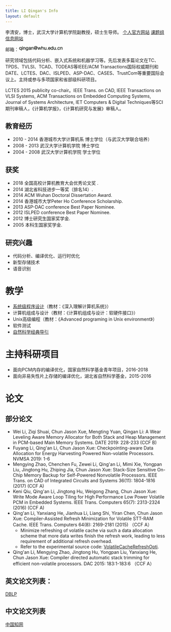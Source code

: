 ```yaml
---
title: LI Qingan's Info
layout: default
---
```



李清安，博士，武汉大学计算机学院副教授，硕士生导师。
<a href="http://cs.whu.edu.cn/teacherinfo.aspx?id=195">个人官方网站<a>
<a href="/index.html"> 课题组信息网站 </a>

邮箱：<img src="email.gif" alt="qingan_at_whu_edu_cn" height=16>


研究领域包括代码分析、嵌入式系统和机器学习等。先后发表多篇论文在TC、TPDS、TVLSI、TCAD、TODEAS等IEEE/ACM Transactions国际权威期刊和DATE、LCTES、DAC、ISLPED、ASP-DAC、CASES、TrustCom等重要国际会议上。主持或参与多项国家和省部级科研项目。

LCTES 2015 publicity co-chair。IEEE Trans. on CAD, IEEE Transactions on VLSI Systems, ACM Transactions on Embedded Computing Systems, Journal of Systems Architecture, IET Computers & Digital Techniques等SCI期刊审稿人，《计算机学报》，《计算机研究与发展》审稿人。



## 教育经历
- 2010 - 2014   香港城市大学计算机系 博士学位（与武汉大学联合培养）
- 2008 - 2013   武汉大学计算机学院 博士学位 
- 2004 - 2008   武汉大学计算机学院 学士学位

## 获奖
- 2018 全国高校计算机教育大会优秀论文奖 .
- 2014 湖北省科技进步一等奖（排名14）.
- 2014 ACM Wuhan Doctoral Dissertation Award. 
- 2014 香港城市大学Peter Ho Conference Scholarship. 
- 2013 ASP-DAC conference Best Paper Nominee. 
- 2012 ISLPED conference Best Paper Nominee. 
- 2012 博士研究生国家奖学金. 
- 2005 本科生国家奖学金.

## 研究兴趣
- 代码分析、编译优化、运行时优化
- 新型存储技术
- 语音识别
  

# 教学
- <a href="course/csapp/index">系统级程序设计</a>（教材：《深入理解计算机系统》）
- 计算机组成与设计（教材：《计算机组成与设计：软硬件接口》）
- Unix高级编程（教材：《Advanced programing in Unix environment》）
- 软件测试
- <a href="course/scienceReading">自然科学经典导引</a>

# 主持科研项目
<!-- 面向XX领域的语音识别技术，横向课题，2019-2021 -->
- 面向PCM内存的编译优化，国家自然科学基金青年项目，2016-2018
- 面向非易失性片上存储的编译优化，湖北省自然科学基金，2015-2016
  
# 论文
## 部分论文
- Wei Li, Ziqi Shuai, Chun Jason Xue, Mengting Yuan, Qingan Li: 
A Wear Leveling Aware Memory Allocator for Both Stack and Heap Management in PCM-based Main Memory Systems. DATE 2019: 228-233 (CCF B)
- Fuyang Li, Qing'an Li, Chun Jason Xue:
Checkpointing-aware Data Allocation for Energy Harvesting Powered Non-volatile Processors. NVMSA 2019: 1-6
- Mengying Zhao, Chenchen Fu, Zewei Li, Qing'an Li, Mimi Xie, Yongpan Liu, Jingtong Hu, Zhiping Jia, Chun Jason Xue:
Stack-Size Sensitive On-Chip Memory Backup for Self-Powered Nonvolatile Processors. IEEE Trans. on CAD of Integrated Circuits and Systems 36(11): 1804-1816 (2017) (CCF A)
- Keni Qiu, Qing'an Li, Jingtong Hu, Weigong Zhang, Chun Jason Xue:
Write Mode Aware Loop Tiling for High Performance Low Power Volatile PCM in Embedded Systems. IEEE Trans. Computers 65(7): 2313-2324 (2016) (CCF A)
- Qing'an Li, Yanxiang He, Jianhua Li, Liang Shi, Yiran Chen, Chun Jason Xue:
Compiler-Assisted Refresh Minimization for Volatile STT-RAM Cache. IEEE Trans. Computers 64(8): 2169-2181 (2015)  （CCF A）
	- Minimize refreshing of volatile cache via such a data allocation scheme that more data writes finish the refresh work, leading to less requirement of additional refresh overhead.
	- Refer to the experimental source code: [VolatileCacheRefreshOpti](https://github.com/li-qingan/VolatileCacheRefreshOpti).
- Qing'an Li, Mengying Zhao, Jingtong Hu, Yongpan Liu, Yanxiang He, Chun Jason Xue: Compiler directed automatic stack trimming for efficient non-volatile processors. DAC 2015: 183:1-183:6 （CCF A）


## 英文论文列表：
<a href="https://dblp.org/pers/hd/l/Li:Qing=an
"> DBLP
</a>

## 中文论文列表
<a href="chinesePaper.html">中国知网<a>
<!--
You can use HTML elements in Markdown, such as the comment element, and they won't be affected by a markdown parser. However, if you create an HTML element in your markdown file, you cannot use markdown syntax within that element's contents.
-->